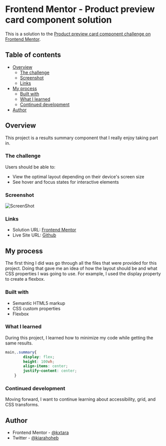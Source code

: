 # Frontend Mentor - Product preview card component solution

This is a solution to the [Product preview card component challenge on Frontend Mentor](https://www.frontendmentor.io/challenges/product-preview-card-component-GO7UmttRfa). 

## Table of contents

- [Overview](#overview)
  - [The challenge](#the-challenge)
  - [Screenshot](#screenshot)
  - [Links](#links)
- [My process](#my-process)
  - [Built with](#built-with)
  - [What I learned](#what-i-learned)
  - [Continued development](#continued-development)
- [Author](#author)

## Overview

This project is a results summary component that I really enjoy taking part in.

### The challenge

Users should be able to:

- View the optimal layout depending on their device's screen size
- See hover and focus states for interactive elements

### Screenshot

![ScreenShot](https://raw.github.com/kxtara/product-preview-card/main/images/desktop.png)

### Links

- Solution URL: [Frontend Mentor ](https://www.frontendmentor.io/solutions/resultssummary-component-1qbAICJKvf)
- Live Site URL: [Github ](https://kxtara.github.io/results-summary/)

## My process

The first thing I did was go through all the files that were provided for this project. Doing that gave me an idea of how the layout should be and what CSS properties I was going to use. For example, I used the display property to create a flexbox.

### Built with

- Semantic HTML5 markup
- CSS custom properties
- Flexbox

### What I learned

During this project, I learned how to minimize my code while getting the same results. 

```css
main,.summary{
        display: flex;
        height: 100vh;
        align-items: center;
        justify-content: center;
    }
```

### Continued development

Moving forward, I want to continue learning about accessibility, grid, and CSS transforms.

## Author

- Frontend Mentor - [@kxtara](https://www.frontendmentor.io/profile/kxtara)
- Twitter - [@kiarahoheb](https://www.twitter.com/kiarahoheb)
